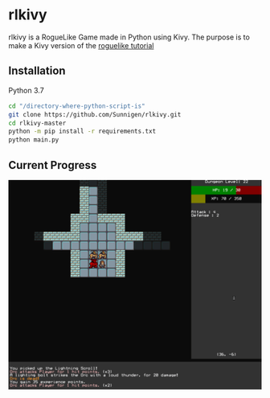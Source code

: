 # rlkivy

rlkivy is a RogueLike Game made in Python using Kivy. The purpose is to make a Kivy version of the [roguelike tutorial](http://rogueliketutorials.com/)

## Installation

Python 3.7

```bash
cd "/directory-where-python-script-is"
git clone https://github.com/Sunnigen/rlkivy.git
cd rlkivy-master
python -m pip install -r requirements.txt
python main.py
```

## Current Progress

![Running from orcs and dying to a troll.](progress-08082021.gif)
